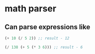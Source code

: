 # math parser

## Can parse expressions like
```lisp
(+ 10 (/ 5 2)) ;; result - 12
```

```lisp
(/ 138 (+ 5 (* 3 6))) ;; result - 6
```

